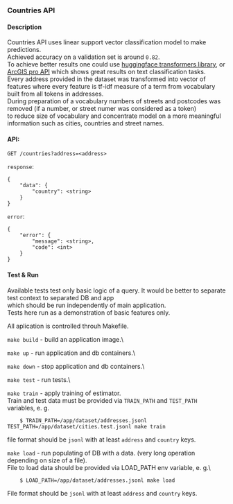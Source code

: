 ### Countries API

#### Description
Countries API uses linear support vector classification model to make predictions.\
Achieved accuracy on a validation set is around `0.82`.\
To achieve better results one could use [huggingface transformers library](https://huggingface.co/docs/transformers/tasks/sequence_classification),
or [ArcGIS pro API](https://developers.arcgis.com/python/samples/identifying-country-names-from-incomplete-house-addresses/) which
shows great results on text classification tasks.\
Every address provided in the dataset was transformed into vector of features where every feature is tf-idf measure of a term from vocabulary built from all tokens in addresses.\
During preparation of a vocabulary numbers of streets and postcodes was removed (if a number, or street numer was considered as a token)\
to reduce size of vocabulary and concentrate model on a more meaningful information such as cities, countries and street names.


#### API:

`GET /countries?address=<address>`

`response`: 
```
{
    "data": {
        "country": <string>
    }
}
```

`error`:
```
{
    "error": {
        "message": <string>,
        "code": <int>
    }
}
```

#### Test & Run
Available tests test only basic logic of a query. It would be better to separate test context to separated DB and app\
which should be run independently of main application.\
Tests here run as a demonstration of basic features only.

All aplication is controlled throuh Makefile.

`make build` - build an application image.\

`make up` - run application and db containers.\

`make down` - stop application and db containers.\

`make test` - run tests.\

`make train` - apply training of estimator.\
Train and test data must be provided via `TRAIN_PATH` and `TEST_PATH` variables, e. g.
```
    $ TRAIN_PATH=/app/dataset/addresses.jsonl TEST_PATH=/app/dataset/cities.test.jsonl make train
```
file format should be `jsonl` with at least `address` and `country` keys.

`make load` - run populating of DB with a data. (very long operation depending on size of a file).\
File to load data should be provided via LOAD_PATH env variable, e. g.\
```
    $ LOAD_PATH=/app/dataset/addresses.jsonl make load
```
File format should be `jsonl` with at least `address` and `country` keys.
